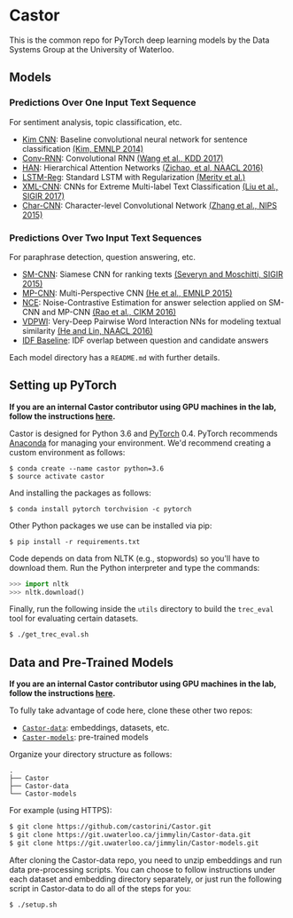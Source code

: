 # Castor

This is the common repo for PyTorch deep learning models by the Data Systems Group at the University of Waterloo.

## Models

### Predictions Over One Input Text Sequence

For sentiment analysis, topic classification, etc.

+ [Kim CNN](models/diff_string/kim_cnn/): Baseline convolutional neural network for sentence classification [(Kim, EMNLP 2014)](http://www.aclweb.org/anthology/D14-1181)
+ [Conv-RNN](./conv_rnn/): Convolutional RNN [(Wang et al., KDD 2017)](https://dl.acm.org/citation.cfm?id=3098140)
+ [HAN](models/diff_string/han/): Hierarchical Attention Networks [(Zichao, et al, NAACL 2016)](https://www.cs.cmu.edu/~hovy/papers/16HLT-hierarchical-attention-networks.pdf)
+ [LSTM-Reg](models/diff_string/reg_lstm/): Standard LSTM with Regularization [(Merity et al.)](https://arxiv.org/abs/1708.02182)
+ [XML-CNN](models/xml_cnn/): CNNs for Extreme Multi-label Text Classification [(Liu et al., SIGIR 2017)](http://nyc.lti.cs.cmu.edu/yiming/Publications/jliu-sigir17.pdf)
+ [Char-CNN](.//): Character-level Convolutional Network [(Zhang et al., NIPS 2015)](http://papers.nips.cc/paper/5782-character-level-convolutional-networks-for-text-classification.pdf)

### Predictions Over Two Input Text Sequences

For paraphrase detection, question answering, etc.

+ [SM-CNN](./sm_cnn/): Siamese CNN for ranking texts [(Severyn and Moschitti, SIGIR 2015)](https://dl.acm.org/citation.cfm?id=2767738)
+ [MP-CNN](./mp_cnn/): Multi-Perspective CNN [(He et al., EMNLP 2015)](http://anthology.aclweb.org/D/D15/D15-1181.pdf)
+ [NCE](./nce/): Noise-Contrastive Estimation for answer selection applied on SM-CNN and MP-CNN [(Rao et al., CIKM 2016)](https://dl.acm.org/citation.cfm?id=2983872)
+ [VDPWI](./vdpwi): Very-Deep Pairwise Word Interaction NNs for modeling textual similarity [(He and Lin, NAACL 2016)](http://www.aclweb.org/anthology/N16-1108)
+ [IDF Baseline](./idf_baseline/): IDF overlap between question and candidate answers

Each model directory has a `README.md` with further details.

## Setting up PyTorch

**If you are an internal Castor contributor using GPU machines in the lab, follow the instructions [here](./docs/internal-instructions.md).**

Castor is designed for Python 3.6 and [PyTorch](https://pytorch.org/) 0.4.
PyTorch recommends [Anaconda](https://www.anaconda.com/distribution/) for managing your environment.
We'd recommend creating a custom environment as follows:

```
$ conda create --name castor python=3.6
$ source activate castor
```

And installing the packages as follows:

```
$ conda install pytorch torchvision -c pytorch
```

Other Python packages we use can be installed via pip:

```
$ pip install -r requirements.txt
```

Code depends on data from NLTK (e.g., stopwords) so you'll have to download them. Run the Python interpreter and type the commands:

```python
>>> import nltk
>>> nltk.download()
```

Finally, run the following inside the `utils` directory to build the `trec_eval` tool for evaluating certain datasets.

```bash
$ ./get_trec_eval.sh
```

## Data and Pre-Trained Models

**If you are an internal Castor contributor using GPU machines in the lab, follow the instructions [here](./docs/internal-instructions.md).**

To fully take advantage of code here, clone these other two repos:

+ [`Castor-data`](https://git.uwaterloo.ca/jimmylin/Castor-data): embeddings, datasets, etc.
+ [`Caster-models`](https://git.uwaterloo.ca/jimmylin/Castor-models): pre-trained models

Organize your directory structure as follows:

```
.
├── Castor
├── Castor-data
└── Castor-models
```

For example (using HTTPS):

```bash
$ git clone https://github.com/castorini/Castor.git
$ git clone https://git.uwaterloo.ca/jimmylin/Castor-data.git
$ git clone https://git.uwaterloo.ca/jimmylin/Castor-models.git
```

After cloning the Castor-data repo, you need to unzip embeddings and run data pre-processing scripts. You can choose
to follow instructions under each dataset and embedding directory separately, or just run the following script in Castor-data
to do all of the steps for you:

```bash
$ ./setup.sh
```
